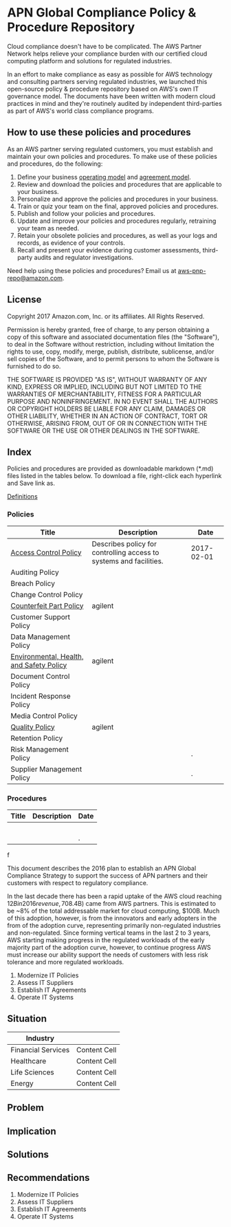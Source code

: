 # APN Global Compliance Policy & Procedure Repository

Cloud compliance doesn't have to be complicated.  The AWS Partner Network helps relieve your compliance burden with our certified cloud computing platform and solutions for regulated industries.

In an effort to make compliance as easy as possible for AWS technology and consulting partners serving regulated industries, we launched this open-source policy & procedure repository based on AWS's own IT governance model.  The documents have been written with modern cloud practices in mind and they're routinely audited by independent third-parties as part of AWS's world class compliance programs.

## How to use these policies and procedures
As an AWS partner serving regulated customers, you must establish and maintain your own policies and procedures.  To make use of these policies and procedures, do the following:

1. Define your business [operating model](http://) and [agreement model](http://).
2. Review and download the policies and procedures that are applicable to your business.
3. Personalize and approve the policies and procedures in your business.
4. Train or quiz your team on the final, approved policies and procedures.
5. Publish and follow your policies and procedures.
6. Update and improve your policies and procedures regularly, retraining your team as needed.
7. Retain your obsolete policies and procedures, as well as your logs and records, as evidence of your controls.
8. Recall and present your evidence during customer assessments, third-party audits and regulator investigations.

Need help using these policies and procedures? Email us at [aws-pnp-repo@amazon.com](mailto:).

## License
Copyright 2017 Amazon.com, Inc. or its affiliates. All Rights Reserved.

Permission is hereby granted, free of charge, to any person obtaining a copy of this software and associated documentation files (the "Software"), to deal in the Software without restriction, including without limitation the rights to use, copy, modify, merge, publish, distribute, sublicense, and/or sell copies of the Software, and to permit persons to whom the Software is furnished to do so.

THE SOFTWARE IS PROVIDED "AS IS", WITHOUT WARRANTY OF ANY KIND, EXPRESS OR IMPLIED, INCLUDING BUT NOT LIMITED TO THE WARRANTIES OF MERCHANTABILITY, FITNESS FOR A PARTICULAR PURPOSE AND NONINFRINGEMENT. IN NO EVENT SHALL THE AUTHORS OR COPYRIGHT HOLDERS BE LIABLE FOR ANY CLAIM, DAMAGES OR OTHER LIABILITY, WHETHER IN AN ACTION OF CONTRACT, TORT OR OTHERWISE, ARISING FROM, OUT OF OR IN CONNECTION WITH THE SOFTWARE OR THE USE OR OTHER DEALINGS IN THE SOFTWARE.

## Index
Policies and procedures are provided as downloadable markdown (*.md) files listed in the tables below.  To download a file, right-click each hyperlink and Save link as.

[Definitions](https://)

### Policies
| Title | Description | Date |
|---|---|---|
|[Access Control Policy](http://)   | Describes policy for controlling access to systems and facilities. | 2017-02-01  |
|Auditing Policy   |   |   |
|Breach Policy  |   |   |
|Change Control Policy   |   |   |
|[Counterfeit Part Policy](http://www.agilent.com/supplier/counterfeitpartpolicy.pdf)   | agilent  |   |
|Customer Support Policy   |   |   |
|Data Management Policy   |   |   |
|[Environmental, Health, and Safety Policy](http://www.agilent.com/environment/Agilent_EHS_Policy.pdf)    | agilent  |   |
|Document Control Policy   |   |   |
|Incident Response Policy    |   |   |
|Media Control Policy    |   |   |
|[Quality Policy](http://www.agilent.com/quality/index.shtml)    | agilent  |   |
|Retention Policy   |   |   |
|Risk Management Policy   |   |  . |
|Supplier Management Policy |   |  . |

### Procedures
| Title | Description | Date |
|---|---|---|
|   |   |   |
|   |   |   |
|   |   |   |
|   |   |   |
|   |   |  . |








f



This document describes the 2016 plan to establish an APN Global Compliance Strategy to support the success of APN partners and their customers with respect to regulatory compliance.

In the last decade there has been a rapid uptake of the AWS cloud reaching $12B in 2016 revenue, 70% of which ($8.4B) came from AWS partners.  This is estimated to be ~8% of the total addressable market for cloud computing, $100B. Much of this adoption, however, is from the innovators and early adopters in the from of the adoption curve, representing primarily non-regulated industries and non-regulated.  Since forming vertical teams in the last 2 to 3 years, AWS starting making progress in the regulated workloads of the early majority part of the adoption curve, however, to continue progress AWS must increase our ability support the needs of customers with less risk tolerance and more regulated workloads.



1. Modernize IT Policies
2. Assess IT Suppliers
3. Establish IT Agreements
4. Operate IT Systems

## Situation
| Industry  |  |
| ------------- | ------------- |
| Financial Services  | Content Cell  |
| Healthcare  | Content Cell  |
| Life Sciences  | Content Cell  |
| Energy  | Content Cell  |

## Problem


## Implication


## Solutions


## Recommendations

1. Modernize IT Policies
2. Assess IT Suppliers
3. Establish IT Agreements
4. Operate IT Systems
